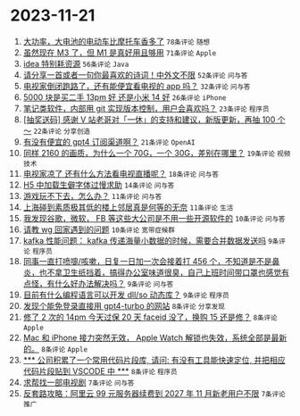 # 2023-11-21

1. [大功率，大电池的电动车比摩托车香多了](https://www.v2ex.com/t/993690) `78条评论` `随想`
1. [虽然现在 M3 了，但 M1 是真好用且够用](https://www.v2ex.com/t/993710) `71条评论` `Apple`
1. [idea 特别耗资源](https://www.v2ex.com/t/993692) `56条评论` `Java`
1. [请分享一首或者一句你最喜欢的诗词！中外文不限](https://www.v2ex.com/t/993716) `52条评论` `问与答`
1. [电视家倒闭跑路了，还有能便宜看电视的 app 吗？](https://www.v2ex.com/t/993697) `32条评论` `问与答`
1. [5000 块是买二手 13pm 好 还是小米 14 好](https://www.v2ex.com/t/993719) `26条评论` `iPhone`
1. [笔记类软件，内部用 git 实现版本控制，用户会喜欢吗？](https://www.v2ex.com/t/993741) `23条评论` `程序员`
1. [[抽奖送码] 感谢 V 站老哥对「一休」的支持和建议，新版更新，再抽 100 个～](https://www.v2ex.com/t/993720) `22条评论` `分享创造`
1. [有没有便宜的 gpt4 订阅渠道啊？](https://www.v2ex.com/t/993696) `21条评论` `OpenAI`
1. [同样 2160 的画质，为什么一个 70G，一个 30G，差别在哪里？](https://www.v2ex.com/t/993715) `19条评论` `视频技术`
1. [电视家凉了 还有什么方法看电视直播呢？](https://www.v2ex.com/t/993677) `18条评论` `问与答`
1. [H5 中加载生僻字体过慢求助](https://www.v2ex.com/t/993689) `14条评论` `问与答`
1. [游戏玩不下去，怎么办？](https://www.v2ex.com/t/993733) `11条评论` `问与答`
1. [上海碰到素质极其低的楼上邻居真是何等的无奈](https://www.v2ex.com/t/993730) `11条评论` `生活`
1. [我发现谷歌，微软， FB 等这些大公司是不用一些开源软件的](https://www.v2ex.com/t/993705) `10条评论` `问与答`
1. [请教 wg 回家遇到的问题](https://www.v2ex.com/t/993694) `10条评论` `宽带症候群`
1. [kafka 性能问题： kafka 传递海量小数据的时候，需要合并数据发送吗](https://www.v2ex.com/t/993723) `9条评论` `程序员`
1. [同事一直打喷嚏/咳嗽，日复一日加一次会接着打 456 个，不知道是不是鼻炎，也不拿卫生纸挡着，搞得办公室味道很臭，自己上班时间带口罩也感觉有点怪，有什么好办法解决吗？](https://www.v2ex.com/t/993711) `9条评论` `问与答`
1. [目前有什么编程语言可以开发 dll/so 动态库？](https://www.v2ex.com/t/993688) `9条评论` `程序员`
1. [发现个能免登录直接用 gpt4-turbo 的网站](https://www.v2ex.com/t/993724) `8条评论` `分享发现`
1. [修了 2 次的 14pm 今天过保 20 天 faceid 没了，换购 15 还是修？](https://www.v2ex.com/t/993693) `8条评论` `Apple`
1. [Mac 和 iPhone 接力突然无效， Apple Watch 解锁也失效，系统全部是最新的。](https://www.v2ex.com/t/993679) `8条评论` `Apple`
1. [*** 公司积累了一个常用代码片段库, 请问: 有没有工具能快速定位, 并把相应代码片段贴到 VSCODE 中 ***](https://www.v2ex.com/t/993676) `8条评论` `程序员`
1. [求帮找一部电视剧](https://www.v2ex.com/t/993743) `7条评论` `问与答`
1. [反套路攻略：阿里云 99 元服务器续费到 2027 年 11 月新老用户不限](https://www.v2ex.com/t/993685) `7条评论` `推广`
